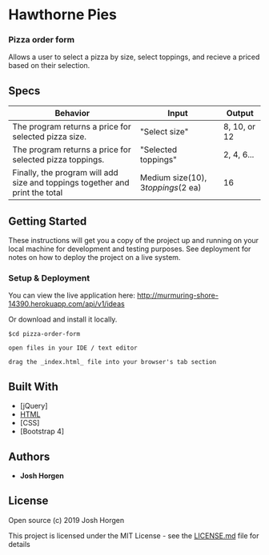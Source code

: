 # Hawthorne Pies
 
### Pizza order form

Allows a user to select a pizza by size, select toppings, and recieve a priced based on their selection.


## Specs

| Behavior | Input | Output |
| -------- | ----- | ------ |
| The program returns a price for selected pizza size. | "Select size"| 8, 10, or 12 |
| The program returns a price for selected pizza toppings. | "Selected toppings"| 2, 4, 6... |
| Finally, the program will add size and toppings together and print the total | Medium size($10), 3 toppings ($2 ea) | 16 |


## Getting Started

These instructions will get you a copy of the project up and running on your local machine for development and testing purposes. See deployment for notes on how to deploy the project on a live system.


### Setup & Deployment

You can view the live application here: http://murmuring-shore-14390.herokuapp.com/api/v1/ideas

Or download and install it locally.

```
$cd pizza-order-form

open files in your IDE / text editor

drag the _index.html_ file into your browser's tab section

``` 

## Built With

* [jQuery]
* [HTML](https://rubyonrails.org/)
* [CSS]
* [Bootstrap 4]


## Authors

* **Josh Horgen**

## License

Open source (c) 2019 Josh Horgen

This project is licensed under the MIT License - see the [LICENSE.md](LICENSE.md) file for details

